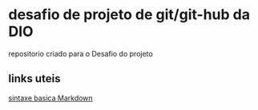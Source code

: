 # desafio de projeto de git/git-hub da DIO
repositorio criado para o Desafio do projeto

## links uteis
[sintaxe basica Markdown](https://www.markdownguide.org/basic-syntax/)
